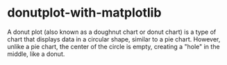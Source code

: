 # donutplot-with-matplotlib
A donut plot (also known as a doughnut chart or donut chart) is a type of chart that displays data in a circular shape, similar to a pie chart. However, unlike a pie chart, the center of the circle is empty, creating a "hole" in the middle, like a donut.

